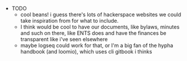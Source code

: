 -
  TODO
	- cool beans! i guess there's lots of hackerspace websites we could take inspiration from for what to include.
	- I think would be cool to have our documents, like bylaws, minutes and such on there, like ENTS does and have the finances be transparent like i've seen elsewhere
	- maybe logseq could work for that, or I'm a big fan of the hypha handbook (and loomio), which uses cli gitbook i thinks